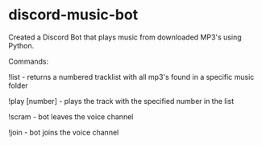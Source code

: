 # discord-music-bot
Created a Discord Bot that plays music from downloaded MP3's using Python.


Commands:


!list - returns a numbered tracklist with all mp3's found in a specific music folder

!play [number] - plays the track with the specified number in the list

!scram - bot leaves the voice channel

!join - bot joins the voice channel
